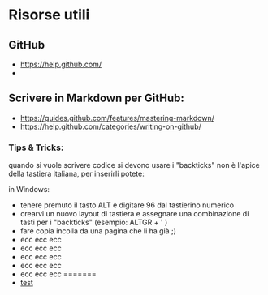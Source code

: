 # Risorse utili
## GitHub
- https://help.github.com/
- 


## Scrivere in Markdown per GitHub:

- https://guides.github.com/features/mastering-markdown/
- https://help.github.com/categories/writing-on-github/

### Tips & Tricks:

quando si vuole scrivere codice si devono usare i "backticks" non è l'apice della tastiera italiana, per inserirli potete:

in Windows:

- tenere premuto il tasto ALT e digitare 96 dal tastierino numerico
- crearvi un nuovo layout di tastiera e assegnare una combinazione di tasti per i "backticks" (esempio: ALTGR + ' )
- fare copia incolla da una pagina che li ha già ;)
- ecc ecc ecc
- ecc ecc ecc
- ecc ecc ecc
- ecc ecc ecc
- ecc ecc ecc
=======
- [test](https://github.com/lidiapellizzaro/qui-x-imparare/blob/patch-4/nuovacartella/nuovo2.md)


